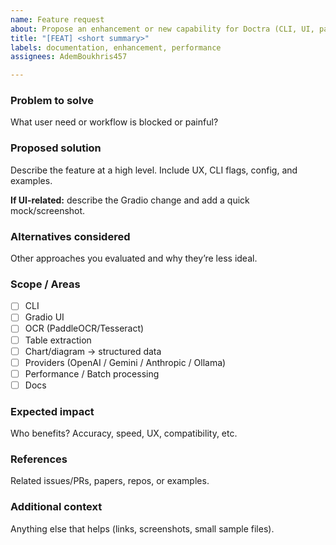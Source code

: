 ```yaml
---
name: Feature request
about: Propose an enhancement or new capability for Doctra (CLI, UI, parsers, providers)
title: "[FEAT] <short summary>"
labels: documentation, enhancement, performance
assignees: AdemBoukhris457

---
```


### Problem to solve
What user need or workflow is blocked or painful?

### Proposed solution
Describe the feature at a high level. Include UX, CLI flags, config, and examples.

**If UI-related:** describe the Gradio change and add a quick mock/screenshot.

### Alternatives considered

Other approaches you evaluated and why they’re less ideal.

### Scope / Areas

* ☐ CLI
* ☐ Gradio UI
* ☐ OCR (PaddleOCR/Tesseract)
* ☐ Table extraction
* ☐ Chart/diagram → structured data
* ☐ Providers (OpenAI / Gemini / Anthropic / Ollama)
* ☐ Performance / Batch processing
* ☐ Docs

### Expected impact

Who benefits? Accuracy, speed, UX, compatibility, etc.

### References

Related issues/PRs, papers, repos, or examples.

### Additional context

Anything else that helps (links, screenshots, small sample files).
